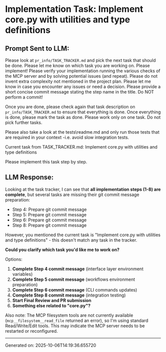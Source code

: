# Implementation Task: Implement core.py with utilities and type definitions

## Prompt Sent to LLM:
Please look at `pr_info/TASK_TRACKER.md` and pick the next task that should be done.
Please let me know on which task you are working on.
Please implement!
Please verify your implementation running the various checks of the MCP server and by solving potential issues (and repeat).
Please do not invent extra complexity not mentioned in the project plan.
Please let me know in case you encounter any issues or need a decision.
Please provide a short concise commit message stating the step name in the title. Do NOT perform a commit!

Once you are done, please check again that task description on `pr_info/TASK_TRACKER.md` to ensure that everything is done.
Once everything is done, please mark the task as done.
Please work only on one task. Do not pick further tasks.

Please also take a look at the tests\readme.md and only run those tests that are required in your context -i.e. avoid slow integration tests.

Current task from TASK_TRACKER.md: Implement core.py with utilities and type definitions

Please implement this task step by step.

## LLM Response:
Looking at the task tracker, I can see that **all implementation steps (1-8) are complete**, but several tasks are missing their git commit message preparation:
- Step 4: Prepare git commit message 
- Step 5: Prepare git commit message
- Step 6: Prepare git commit message
- Step 8: Prepare git commit message

However, you mentioned the current task is "Implement core.py with utilities and type definitions" - this doesn't match any task in the tracker. 

**Could you clarify which task you'd like me to work on?**

Options:
1. **Complete Step 4 commit message** (interface layer environment variables)
2. **Complete Step 5 commit message** (workflows environment preparation)
3. **Complete Step 6 commit message** (CLI commands updates)
4. **Complete Step 8 commit message** (integration testing)
5. **Start Final Review and PR submission**
6. **Something else related to "core.py"?**

Also note: The MCP filesystem tools are not currently available (`mcp__filesystem__read_file` returned an error), so I'm using standard Read/Write/Edit tools. This may indicate the MCP server needs to be restarted or reconfigured.

---
Generated on: 2025-10-06T14:19:36.655720